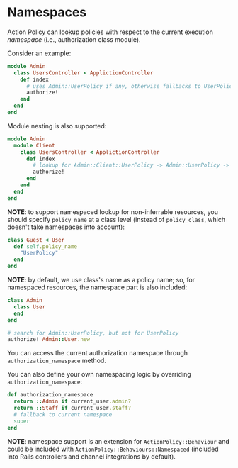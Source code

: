 # Namespaces

Action Policy can lookup policies with respect to the current execution _namespace_ (i.e., authorization class module).

Consider an example:

```ruby
module Admin
  class UsersController < ApplictionController
    def index
      # uses Admin::UserPolicy if any, otherwise fallbacks to UserPolicy
      authorize!
    end
  end
end
```

Module nesting is also supported:

```ruby
module Admin
  module Client
    class UsersController < ApplictionController
      def index
        # lookup for Admin::Client::UserPolicy -> Admin::UserPolicy -> UserPolicy
        authorize!
      end
    end
  end
end
```

**NOTE**: to support namespaced lookup for non-inferrable resources,
you should specify `policy_name` at a class level (instead of `policy_class`, which doesn't take namespaces into account):

```ruby
class Guest < User
  def self.policy_name
    "UserPolicy"
  end
end
```

**NOTE**: by default, we use class's name as a policy name; so, for namespaced resources, the namespace part is also included:

```ruby
class Admin
  class User
  end
end

# search for Admin::UserPolicy, but not for UserPolicy
authorize! Admin::User.new
```

You can access the current authorization namespace through `authorization_namespace` method.

You can also define your own namespacing logic by overriding `authorization_namespace`:

```ruby
def authorization_namespace
  return ::Admin if current_user.admin?
  return ::Staff if current_user.staff?
  # fallback to current namespace
  super
end
```

**NOTE**: namespace support is an extension for `ActionPolicy::Behaviour` and could be included with `ActionPolicy::Behaviours::Namespaced` (included into Rails controllers and channel integrations by default).
